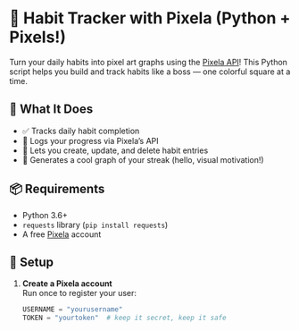 # 💪 Habit Tracker with Pixela (Python + Pixels!)

Turn your daily habits into pixel art graphs using the [Pixela API](https://pixe.la/)! This Python script helps you build and track habits like a boss — one colorful square at a time.

## 🎯 What It Does

- ✅ Tracks daily habit completion
- 🧮 Logs your progress via Pixela’s API
- 📅 Lets you create, update, and delete habit entries
- 🌈 Generates a cool graph of your streak (hello, visual motivation!)

## 📦 Requirements

- Python 3.6+
- `requests` library (`pip install requests`)
- A free [Pixela](https://pixe.la) account

## 🚀 Setup

1. **Create a Pixela account**  
   Run once to register your user:

   ```python
   USERNAME = "yourusername"
   TOKEN = "yourtoken"  # keep it secret, keep it safe
